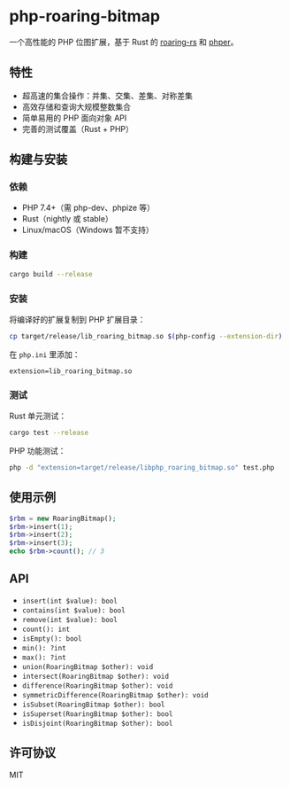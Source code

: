 # php-roaring-bitmap

一个高性能的 PHP 位图扩展，基于 Rust 的 [roaring-rs](https://github.com/RoaringBitmap/roaring-rs) 和 [phper](https://github.com/phper-framework/phper)。

## 特性
- 超高速的集合操作：并集、交集、差集、对称差集
- 高效存储和查询大规模整数集合
- 简单易用的 PHP 面向对象 API
- 完善的测试覆盖（Rust + PHP）

## 构建与安装

### 依赖
- PHP 7.4+（需 php-dev、phpize 等）
- Rust（nightly 或 stable）
- Linux/macOS（Windows 暂不支持）

### 构建
```sh
cargo build --release
```

### 安装
将编译好的扩展复制到 PHP 扩展目录：
```sh
cp target/release/lib_roaring_bitmap.so $(php-config --extension-dir)
```
在 `php.ini` 里添加：
```
extension=lib_roaring_bitmap.so
```

### 测试
Rust 单元测试：
```sh
cargo test --release
```
PHP 功能测试：
```sh
php -d "extension=target/release/libphp_roaring_bitmap.so" test.php
```

## 使用示例
```php
$rbm = new RoaringBitmap();
$rbm->insert(1);
$rbm->insert(2);
$rbm->insert(3);
echo $rbm->count(); // 3
```

## API
- `insert(int $value): bool`
- `contains(int $value): bool`
- `remove(int $value): bool`
- `count(): int`
- `isEmpty(): bool`
- `min(): ?int`
- `max(): ?int`
- `union(RoaringBitmap $other): void`
- `intersect(RoaringBitmap $other): void`
- `difference(RoaringBitmap $other): void`
- `symmetricDifference(RoaringBitmap $other): void`
- `isSubset(RoaringBitmap $other): bool`
- `isSuperset(RoaringBitmap $other): bool`
- `isDisjoint(RoaringBitmap $other): bool`

## 许可协议
MIT
